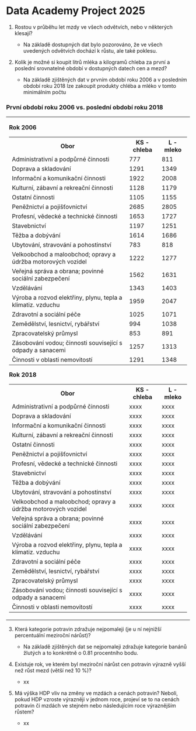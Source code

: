 # <b>Data Academy Project 2025</b>


1. Rostou v průběhu let mzdy ve všech odvětvích, nebo v některých klesají?
   - Na základě dostupných dat bylo pozorováno, že ve všech uvedených odvětvích dochází k růstu, ale také poklesu.

     
2. Kolik je možné si koupit litrů mléka a kilogramů chleba za první a poslední srovnatelné období v dostupných datech cen a mezd?
   - Na základě zjištěných dat v prvním období roku 2006 a v posledním období roku 2018 lze zakoupit produkty chléba a mléko v tomto minimálním počtu
<h3>První období roku 2006 vs. poslední období roku 2018</h3>

<table>
<tr>
<td>

<b>Rok 2006</b>
<table>
  <tr>
    <th>Obor</th>
    <th>KS - chleba</th>
    <th>L - mleko</th>
  </tr>
  <tr><td>Administrativní a podpůrné činnosti</td><td>777</td><td>811</td></tr>
  <tr><td>Doprava a skladování</td><td>1291</td><td>1349</td></tr>
  <tr><td>Informační a komunikační činnosti</td><td>1922</td><td>2008</td></tr>
  <tr><td>Kulturní, zábavní a rekreační činnosti</td><td>1128</td><td>1179</td></tr>
  <tr><td>Ostatní činnosti</td><td>1105</td><td>1155</td></tr>
  <tr><td>Peněžnictví a pojišťovnictví</td><td>2685</td><td>2805</td></tr>
  <tr><td>Profesní, vědecké a technické činnosti</td><td>1653</td><td>1727</td></tr>
  <tr><td>Stavebnictví</td><td>1197</td><td>1251</td></tr>
  <tr><td>Těžba a dobývání</td><td>1614</td><td>1686</td></tr>
  <tr><td>Ubytování, stravování a pohostinství</td><td>783</td><td>818</td></tr>
  <tr><td>Velkoobchod a maloobchod; opravy a údržba motorových vozidel</td><td>1222</td><td>1277</td></tr>
  <tr><td>Veřejná správa a obrana; povinné sociální zabezpečení</td><td>1562</td><td>1631</td></tr>
  <tr><td>Vzdělávání</td><td>1343</td><td>1403</td></tr>
  <tr><td>Výroba a rozvod elektřiny, plynu, tepla a klimatiz. vzduchu</td><td>1959</td><td>2047</td></tr>
  <tr><td>Zdravotní a sociální péče</td><td>1025</td><td>1071</td></tr>
  <tr><td>Zemědělství, lesnictví, rybářství</td><td>994</td><td>1038</td></tr>
  <tr><td>Zpracovatelský průmysl</td><td>853</td><td>891</td></tr>
  <tr><td>Zásobování vodou; činnosti související s odpady a sanacemi</td><td>1257</td><td>1313</td></tr>
  <tr><td>Činnosti v oblasti nemovitostí</td><td>1291</td><td>1348</td></tr>
</table>




<b>Rok 2018</b>
<table>
  <tr>
    <th>Obor</th>
    <th>KS - chleba</th>
    <th>L - mleko</th>
  </tr>
  <tr><td>Administrativní a podpůrné činnosti</td><td>xxxx</td><td>xxxx</td></tr>
  <tr><td>Doprava a skladování</td><td>xxxx</td><td>xxxx</td></tr>
  <tr><td>Informační a komunikační činnosti</td><td>xxxx</td><td>xxxx</td></tr>
  <tr><td>Kulturní, zábavní a rekreační činnosti</td><td>xxxx</td><td>xxxx</td></tr>
  <tr><td>Ostatní činnosti</td><td>xxxx</td><td>xxxx</td></tr>
  <tr><td>Peněžnictví a pojišťovnictví</td><td>xxxx</td><td>xxxx</td></tr>
  <tr><td>Profesní, vědecké a technické činnosti</td><td>xxxx</td><td>xxxx</td></tr>
  <tr><td>Stavebnictví</td><td>xxxx</td><td>xxxx</td></tr>
  <tr><td>Těžba a dobývání</td><td>xxxx</td><td>xxxx</td></tr>
  <tr><td>Ubytování, stravování a pohostinství</td><td>xxxx</td><td>xxxx</td></tr>
  <tr><td>Velkoobchod a maloobchod; opravy a údržba motorových vozidel</td><td>xxxx</td><td>xxxx</td></tr>
  <tr><td>Veřejná správa a obrana; povinné sociální zabezpečení</td><td>xxxx</td><td>xxxx</td></tr>
  <tr><td>Vzdělávání</td><td>xxxx</td><td>xxxx</td></tr>
  <tr><td>Výroba a rozvod elektřiny, plynu, tepla a klimatiz. vzduchu</td><td>xxxx</td><td>xxxx</td></tr>
  <tr><td>Zdravotní a sociální péče</td><td>xxxx</td><td>xxxx</td></tr>
  <tr><td>Zemědělství, lesnictví, rybářství</td><td>xxxx</td><td>xxxx</td></tr>
  <tr><td>Zpracovatelský průmysl</td><td>xxxx</td><td>xxxx</td></tr>
  <tr><td>Zásobování vodou; činnosti související s odpady a sanacemi</td><td>xxxx</td><td>xxxx</td></tr>
  <tr><td>Činnosti v oblasti nemovitostí</td><td>xxxx</td><td>xxxx</td></tr>
</table>

</td>
</tr>
</table>


3. Která kategorie potravin zdražuje nejpomaleji (je u ní nejnižší percentuální meziroční nárůst)? 
   - Na základě zjištěných dat se nejpomaleji zdražuje kategorie banánů žlutých a to konkrétně o 0.81 procentního bodu.

     
4. Existuje rok, ve kterém byl meziroční nárůst cen potravin výrazně vyšší než růst mezd (větší než 10 %)?
   - xx

     
5. Má výška HDP vliv na změny ve mzdách a cenách potravin? Neboli, pokud HDP vzroste výrazněji v jednom roce, projeví se to na cenách potravin či mzdách ve stejném nebo následujícím roce výraznějším růstem?
   - xx
     
